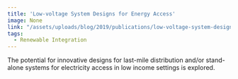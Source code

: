 ```yaml
---
title: 'Low-voltage System Designs for Energy Access'
image: None
link: "/assets/uploads/blog/2019/publications/low-voltage-system-design.pdf"
tags:
  - Renewable Integration
---
```


The potential for innovative designs for last-mile distribution and/or
stand-alone systems for electricity access in low income settings is explored.
